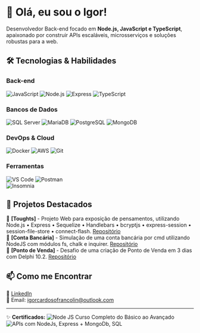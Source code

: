 # 👋 Olá, eu sou o Igor!  

Desenvolvedor Back-end focado em **Node.js, JavaScript e TypeScript**, apaixonado por construir APIs escaláveis, microsserviços e soluções robustas para a web.  

## 🛠️ Tecnologias & Habilidades  

### Back-end  
![JavaScript](https://img.shields.io/badge/JavaScript-F7DF1E?style=for-the-badge&logo=javascript&logoColor=black)
![Node.js](https://img.shields.io/badge/Node.js-43853D?style=for-the-badge&logo=node.js&logoColor=white)
![Express](https://img.shields.io/badge/Express.js-404D59?style=for-the-badge)
![TypeScript](https://img.shields.io/badge/TypeScript-007ACC?style=for-the-badge&logo=typescript&logoColor=white)

### Bancos de Dados  
![SQL Server](https://img.shields.io/badge/Microsoft_SQL_Server-CC2927?style=for-the-badge&logo=microsoft-sql-server&logoColor=white)
![MariaDB](https://img.shields.io/badge/MariaDB-003545?style=for-the-badge&logo=mariadb&logoColor=white)
![PostgreSQL](https://img.shields.io/badge/PostgreSQL-316192?style=for-the-badge&logo=postgresql&logoColor=white)
![MongoDB](https://img.shields.io/badge/MongoDB-4EA94B?style=for-the-badge&logo=mongodb&logoColor=white) 

### DevOps & Cloud  
![Docker](https://img.shields.io/badge/Docker-2496ED?style=for-the-badge&logo=docker&logoColor=white)
![AWS](https://img.shields.io/badge/AWS-232F3E?style=for-the-badge&logo=amazon-aws&logoColor=white)
![Git](https://img.shields.io/badge/Git-F05032?style=for-the-badge&logo=git&logoColor=white)  

### Ferramentas  
![VS Code](https://img.shields.io/badge/VS_Code-007ACC?style=for-the-badge&logo=visual-studio-code&logoColor=white)
![Postman](https://img.shields.io/badge/Postman-FF6C37?style=for-the-badge&logo=postman&logoColor=white)  
![Insomnia](https://img.shields.io/badge/Insomnia-DC382D?style=for-the-badge&logo=insomnia&logoColor=white)  

## 📌 Projetos Destacados  

🔹 **[Toughts]** - Projeto Web para exposição de pensamentos, utilizando Node.js • Express • Sequelize • Handlebars • bcryptjs • express-session • session-file-store • connect-flash. [Repositório](https://github.com/Igorcard/Toughts)  
🔹 **[Conta Bancária]** - Simulação de uma conta bancária por cmd utilizando NodeJS com módulos fs, chalk e inquirer. [Repositório](https://github.com/Igorcard/ContaBancaria)  
🔹 **[Ponto de Venda]** - Desafio de uma criação de Ponto de Venda em 3 dias com Delphi 10.2. [Repositório](https://github.com/Igorcard/PontoDeVenda)  

## 📫 Como me Encontrar  

💼 [LinkedIn](https://www.linkedin.com/in/igor-cardoso-francolin/)  
📧 Email: igorcardosofrancolin@outlook.com  

---  

✨ **Certificados:**
![Node JS Curso Completo do Básico ao Avançado](https://img.shields.io/badge/-Udemy-8257E5?style=for-the-badge&logo=&logoColor=white)  
![APIs com NodeJs, Express + MongoDb, SQL](https://img.shields.io/badge/-Udemy-8257E5?style=for-the-badge&logo=&logoColor=white)  
